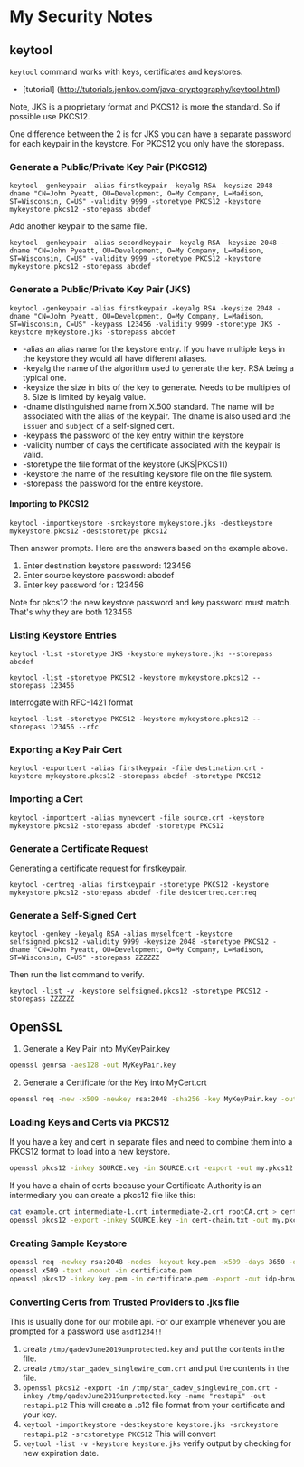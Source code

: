 # My Security Notes

## keytool
`keytool` command works with keys, certificates and keystores.
* [tutorial] (http://tutorials.jenkov.com/java-cryptography/keytool.html)

Note, JKS is a proprietary format and PKCS12 is more the standard. So if possible use PKCS12.

One difference between the 2 is for JKS you can have a separate password for each keypair
in the keystore. For PKCS12 you only have the storepass.

### Generate a Public/Private Key Pair (PKCS12)
```
keytool -genkeypair -alias firstkeypair -keyalg RSA -keysize 2048 -dname "CN=John Pyeatt, OU=Development, O=My Company, L=Madison, ST=Wisconsin, C=US" -validity 9999 -storetype PKCS12 -keystore mykeystore.pkcs12 -storepass abcdef
```
Add another keypair to the same file.
```
keytool -genkeypair -alias secondkeypair -keyalg RSA -keysize 2048 -dname "CN=John Pyeatt, OU=Development, O=My Company, L=Madison, ST=Wisconsin, C=US" -validity 9999 -storetype PKCS12 -keystore mykeystore.pkcs12 -storepass abcdef
```
### Generate a Public/Private Key Pair (JKS)

```
keytool -genkeypair -alias firstkeypair -keyalg RSA -keysize 2048 -dname "CN=John Pyeatt, OU=Development, O=My Company, L=Madison, ST=Wisconsin, C=US" -keypass 123456 -validity 9999 -storetype JKS -keystore mykeystore.jks -storepass abcdef
```
* -alias an alias name for the keystore entry. If you have multiple keys in the keystore they would
all have different aliases.
* -keyalg the name of the algorithm used to generate the key. RSA being a typical one.
* -keysize the size in bits of the key to generate. Needs to be multiples of 8. Size is limited by keyalg value.
* -dname distinguished name from X.500 standard. The name will be associated with the alias of the keypair. The 
dname is also used and the `issuer` and `subject` of a self-signed cert.
* -keypass the password of the key entry within the keystore
* -validity number of days the certificate associated with the keypair is valid.
* -storetype the file format of the keystore (JKS|PKCS11)
* -keystore the name of the resulting keystore file on the file system.
* -storepass the password for the entire keystore.

#### Importing to PKCS12
```
keytool -importkeystore -srckeystore mykeystore.jks -destkeystore mykeystore.pkcs12 -deststoretype pkcs12
```
Then answer prompts. Here are the answers based on the example above.
1. Enter destination keystore password: 123456
1. Enter source keystore password: abcdef
1. Enter key password for <firstkeypair>: 123456

Note for pkcs12 the new keystore password and key password must match. That's why they are both 123456

### Listing Keystore Entries
```
keytool -list -storetype JKS -keystore mykeystore.jks --storepass abcdef
```
```
keytool -list -storetype PKCS12 -keystore mykeystore.pkcs12 --storepass 123456
```
Interrogate with RFC-1421 format
```
keytool -list -storetype PKCS12 -keystore mykeystore.pkcs12 --storepass 123456 --rfc
```

### Exporting a Key Pair Cert
```
keytool -exportcert -alias firstkeypair -file destination.crt -keystore mykeystore.pkcs12 -storepass abcdef -storetype PKCS12
```
### Importing a Cert
```
keytool -importcert -alias mynewcert -file source.crt -keystore mykeystore.pkcs12 -storepass abcdef -storetype PKCS12
```
### Generate a Certificate Request
Generating a certificate request for firstkeypair.
```
keytool -certreq -alias firstkeypair -storetype PKCS12 -keystore mykeystore.pkcs12 -storepass abcdef -file destcertreq.certreq
```
### Generate a Self-Signed Cert
```
keytool -genkey -keyalg RSA -alias myselfcert -keystore selfsigned.pkcs12 -validity 9999 -keysize 2048 -storetype PKCS12 -dname "CN=John Pyeatt, OU=Development, O=My Company, L=Madison, ST=Wisconsin, C=US" -storepass ZZZZZZ
```
Then run the list command to verify.
```
keytool -list -v -keystore selfsigned.pkcs12 -storetype PKCS12 -storepass ZZZZZZ
```
## OpenSSL

1. Generate a Key Pair into MyKeyPair.key
```bash
openssl genrsa -aes128 -out MyKeyPair.key
```
2. Generate a Certificate for the Key into MyCert.crt
```bash
openssl req -new -x509 -newkey rsa:2048 -sha256 -key MyKeyPair.key -out MyCert.crt
```

### Loading Keys and Certs via PKCS12
If you have a key and cert in separate files and need to combine them into a PKCS12 format to load into a new keystore.

```bash
openssl pkcs12 -inkey SOURCE.key -in SOURCE.crt -export -out my.pkcs12
```
If you have a chain of certs because your Certificate Authority is an intermediary you can create a pkcs12 file like this:
```bash
cat example.crt intermediate-1.crt intermediate-2.crt rootCA.crt > cert-chain.txt
openssl pkcs12 -export -inkey SOURCE.key -in cert-chain.txt -out my.pkcs12
```
### Creating Sample Keystore
```bash
openssl req -newkey rsa:2048 -nodes -keyout key.pem -x509 -days 3650 -out certificate.pem
openssl x509 -text -noout -in certificate.pem
openssl pkcs12 -inkey key.pem -in certificate.pem -export -out idp-browser.p12
```
### Converting Certs from Trusted Providers to .jks file
This is usually done for our mobile api. For our example whenever you are prompted for a password use `asdf1234!!`

1. create `/tmp/qadevJune2019unprotected.key` and put the contents in the file.
1. create `/tmp/star_qadev_singlewire_com.crt` and put the contents in the file.
1. `openssl pkcs12 -export -in /tmp/star_qadev_singlewire_com.crt -inkey /tmp/qadevJune2019unprotected.key -name "restapi" -out restapi.p12`    This will create a .p12 file format from your certificate and your key.
1. `keytool -importkeystore -destkeystore keystore.jks -srckeystore restapi.p12 -srcstoretype PKCS12`  This will convert 
1. `keytool -list -v -keystore keystore.jks` verify output by checking for new expiration date.
